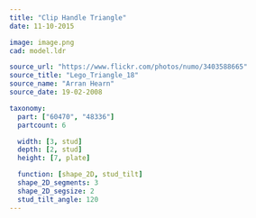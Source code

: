 ```yaml
---
title: "Clip Handle Triangle"
date: 11-10-2015

image: image.png
cad: model.ldr

source_url: "https://www.flickr.com/photos/numo/3403588665"
source_title: "Lego_Triangle_18"
source_name: "Arran Hearn"
source_date: 19-02-2008

taxonomy:
  part: ["60470", "48336"]
  partcount: 6

  width: [3, stud]
  depth: [2, stud]
  height: [7, plate]

  function: [shape_2D, stud_tilt]
  shape_2D_segments: 3
  shape_2D_segsize: 2
  stud_tilt_angle: 120
---
```


